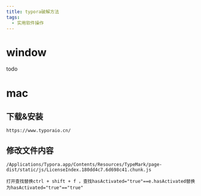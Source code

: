 ```yaml
---
title: typora破解方法
tags:
  - 实用软件操作
---
```

# window

todo


# mac

## 下载&安装
```
https://www.typoraio.cn/
```

## 修改文件内容

```
/Applications/Typora.app/Contents/Resources/TypeMark/page-dist/static/js/LicenseIndex.180dd4c7.6d698c41.chunk.js

打开查找替换ctrl + shift + f ，查找hasActivated="true"==e.hasActivated替换为hasActivated="true"=="true"
```

